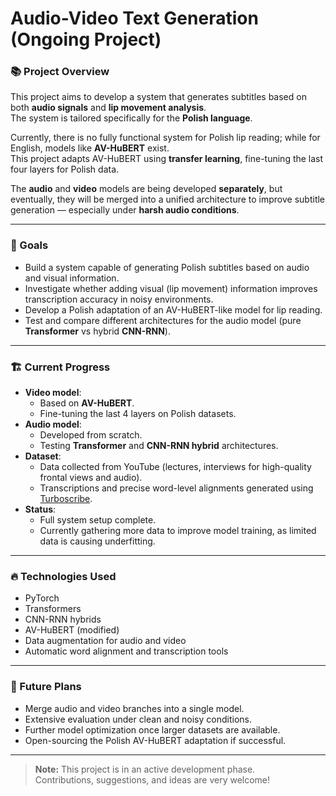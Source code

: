 # Audio-Video Text Generation (Ongoing Project)

### 📚 Project Overview

This project aims to develop a system that generates subtitles based on both **audio signals** and **lip movement analysis**.  
The system is tailored specifically for the **Polish language**.

Currently, there is no fully functional system for Polish lip reading; while for English, models like **AV-HuBERT** exist.  
This project adapts AV-HuBERT using **transfer learning**, fine-tuning the last four layers for Polish data.

The **audio** and **video** models are being developed **separately**, but eventually, they will be merged into a unified architecture to improve subtitle generation — especially under **harsh audio conditions**.

---

### 🎯 Goals

- Build a system capable of generating Polish subtitles based on audio and visual information.
- Investigate whether adding visual (lip movement) information improves transcription accuracy in noisy environments.
- Develop a Polish adaptation of an AV-HuBERT-like model for lip reading.
- Test and compare different architectures for the audio model (pure **Transformer** vs hybrid **CNN-RNN**).

---

### 🏗️ Current Progress

- **Video model**:  
  - Based on **AV-HuBERT**.  
  - Fine-tuning the last 4 layers on Polish datasets.
- **Audio model**:  
  - Developed from scratch.  
  - Testing **Transformer** and **CNN-RNN hybrid** architectures.
- **Dataset**:  
  - Data collected from YouTube (lectures, interviews for high-quality frontal views and audio).
  - Transcriptions and precise word-level alignments generated using [Turboscribe](https://turboscribe.ai/pl).
- **Status**:  
  - Full system setup complete.
  - Currently gathering more data to improve model training, as limited data is causing underfitting.

---

### 🔥 Technologies Used

- PyTorch
- Transformers
- CNN-RNN hybrids
- AV-HuBERT (modified)
- Data augmentation for audio and video
- Automatic word alignment and transcription tools

---

### 🚀 Future Plans

- Merge audio and video branches into a single model.
- Extensive evaluation under clean and noisy conditions.
- Further model optimization once larger datasets are available.
- Open-sourcing the Polish AV-HuBERT adaptation if successful.

---

> **Note:** This project is in an active development phase.  
> Contributions, suggestions, and ideas are very welcome!
